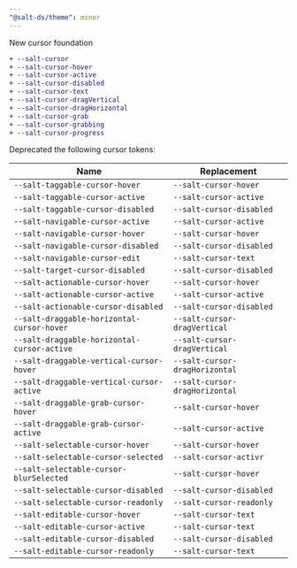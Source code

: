 ```yaml
---
"@salt-ds/theme": minor
---
```


New cursor foundation

```diff
+ --salt-cursor
+ --salt-cursor-hover
+ --salt-cursor-active
+ --salt-cursor-disabled
+ --salt-cursor-text
+ --salt-cursor-dragVertical
+ --salt-cursor-dragHorizontal
+ --salt-cursor-grab
+ --salt-cursor-grabbing
+ --salt-cursor-progress
```

Deprecated the following cursor tokens:

| Name                                        | Replacement                    |
| ------------------------------------------- | ------------------------------ |
| `--salt-taggable-cursor-hover`              | `--salt-cursor-hover`          |
| `--salt-taggable-cursor-active`             | `--salt-cursor-active`         |
| `--salt-taggable-cursor-disabled`           | `--salt-cursor-disabled`       |
| `--salt-navigable-cursor-active`            | `--salt-cursor-active`         |
| `--salt-navigable-cursor-hover`             | `--salt-cursor-hover`          |
| `--salt-navigable-cursor-disabled`          | `--salt-cursor-disabled`       |
| `--salt-navigable-cursor-edit`              | `--salt-cursor-text`           |
| `--salt-target-cursor-disabled`             | `--salt-cursor-disabled`       |
| `--salt-actionable-cursor-hover`            | `--salt-cursor-hover`          |
| `--salt-actionable-cursor-active`           | `--salt-cursor-active`         |
| `--salt-actionable-cursor-disabled`         | `--salt-cursor-disabled`       |
| `--salt-draggable-horizontal-cursor-hover`  | `--salt-cursor-dragVertical`   |
| `--salt-draggable-horizontal-cursor-active` | `--salt-cursor-dragVertical`   |
| `--salt-draggable-vertical-cursor-hover`    | `--salt-cursor-dragHorizontal` |
| `--salt-draggable-vertical-cursor-active`   | `--salt-cursor-dragHorizontal` |
| `--salt-draggable-grab-cursor-hover`        | `--salt-cursor-hover`          |
| `--salt-draggable-grab-cursor-active`       | `--salt-cursor-active`         |
| `--salt-selectable-cursor-hover`            | `--salt-cursor-hover`          |
| `--salt-selectable-cursor-selected`         | `--salt-cursor-activr`         |
| `--salt-selectable-cursor-blurSelected`     | `--salt-cursor-hover`          |
| `--salt-selectable-cursor-disabled`         | `--salt-cursor-disabled`       |
| `--salt-selectable-cursor-readonly`         | `--salt-cursor-readonly`       |
| `--salt-editable-cursor-hover`              | `--salt-cursor-text`           |
| `--salt-editable-cursor-active`             | `--salt-cursor-text`           |
| `--salt-editable-cursor-disabled`           | `--salt-cursor-disabled`       |
| `--salt-editable-cursor-readonly`           | `--salt-cursor-text`           |
